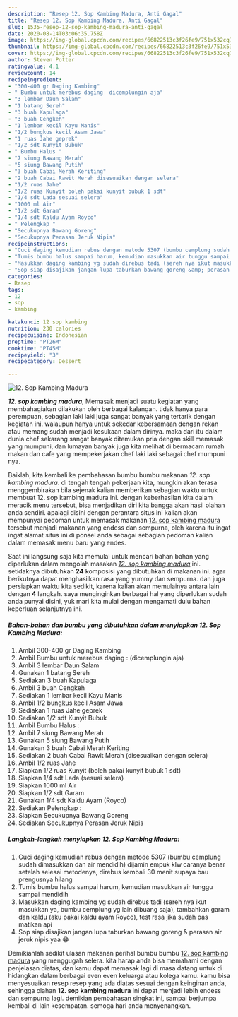 ```yaml
---
description: "Resep 12. Sop Kambing Madura, Anti Gagal"
title: "Resep 12. Sop Kambing Madura, Anti Gagal"
slug: 1535-resep-12-sop-kambing-madura-anti-gagal
date: 2020-08-14T03:06:35.758Z
image: https://img-global.cpcdn.com/recipes/66822513c3f26fe9/751x532cq70/12-sop-kambing-madura-foto-resep-utama.jpg
thumbnail: https://img-global.cpcdn.com/recipes/66822513c3f26fe9/751x532cq70/12-sop-kambing-madura-foto-resep-utama.jpg
cover: https://img-global.cpcdn.com/recipes/66822513c3f26fe9/751x532cq70/12-sop-kambing-madura-foto-resep-utama.jpg
author: Steven Potter
ratingvalue: 4.1
reviewcount: 14
recipeingredient:
- "300-400 gr Daging Kambing"
- " Bumbu untuk merebus daging  dicemplungin aja"
- "3 lembar Daun Salam"
- "1 batang Sereh"
- "3 buah Kapulaga"
- "3 buah Cengkeh"
- "1 lembar kecil Kayu Manis"
- "1/2 bungkus kecil Asam Jawa"
- "1 ruas Jahe geprek"
- "1/2 sdt Kunyit Bubuk"
- " Bumbu Halus "
- "7 siung Bawang Merah"
- "5 siung Bawang Putih"
- "3 buah Cabai Merah Keriting"
- "2 buah Cabai Rawit Merah disesuaikan dengan selera"
- "1/2 ruas Jahe"
- "1/2 ruas Kunyit boleh pakai kunyit bubuk 1 sdt"
- "1/4 sdt Lada sesuai selera"
- "1000 ml Air"
- "1/2 sdt Garam"
- "1/4 sdt Kaldu Ayam Royco"
- " Pelengkap "
- "Secukupnya Bawang Goreng"
- "Secukupnya Perasan Jeruk Nipis"
recipeinstructions:
- "Cuci daging kemudian rebus dengan metode 5307 (bumbu cemplung sudah dimasukkan dan air mendidih) dijamin empuk klw caranya benar setelah selesai metodenya, direbus kembali 30 menit supaya bau prengusnya hilang"
- "Tumis bumbu halus sampai harum, kemudian masukkan air tunggu sampai mendidih"
- "Masukkan daging kambing yg sudah direbus tadi (sereh nya ikut masukkan ya, bumbu cemplung yg lain dibuang saja), tambahkan garam dan kaldu (aku pakai kaldu ayam Royco), test rasa jika sudah pas matikan api"
- "Sop siap disajikan jangan lupa taburkan bawang goreng &amp; perasan air jeruk nipis yaa 😁"
categories:
- Resep
tags:
- 12
- sop
- kambing

katakunci: 12 sop kambing 
nutrition: 230 calories
recipecuisine: Indonesian
preptime: "PT26M"
cooktime: "PT45M"
recipeyield: "3"
recipecategory: Dessert

---
```



![12. Sop Kambing Madura](https://img-global.cpcdn.com/recipes/66822513c3f26fe9/751x532cq70/12-sop-kambing-madura-foto-resep-utama.jpg)

<b><i>12. sop kambing madura</i></b>, Memasak menjadi suatu kegiatan yang membahagiakan dilakukan oleh berbagai kalangan. tidak hanya para perempuan, sebagian laki laki juga sangat banyak yang tertarik dengan kegiatan ini. walaupun hanya untuk sekedar kebersamaan dengan rekan atau memang sudah menjadi kesukaan dalam dirinya. maka dari itu dalam dunia chef sekarang sangat banyak ditemukan pria dengan skill memasak yang mumpuni, dan lumayan banyak juga kita melihat di bermacam rumah makan dan cafe yang mempekerjakan chef laki laki sebagai chef mumpuni nya.



Baiklah, kita kembali ke pembahasan bumbu bumbu makanan <i>12. sop kambing madura</i>. di tengah tengah pekerjaan kita, mungkin akan terasa menggembirakan bila sejenak kalian memberikan sebagian waktu untuk membuat 12. sop kambing madura ini. dengan keberhasilan kita dalam meracik menu tersebut, bisa menjadikan diri kita bangga akan hasil olahan anda sendiri. apalagi disini dengan perantara situs ini kalian akan mempunyai pedoman untuk memasak makanan <u>12. sop kambing madura</u> tersebut menjadi makanan yang endess dan sempurna, oleh karena itu ingat ingat alamat situs ini di ponsel anda sebagai sebagian pedoman kalian dalam memasak menu baru yang endes.


Saat ini langsung saja kita memulai untuk mencari bahan bahan yang diperlukan dalam mengolah masakan <u><i>12. sop kambing madura</i></u> ini. setidaknya dibutuhkan <b>24</b> komposisi yang dibutuhkan di makanan ini. agar berikutnya dapat menghasilkan rasa yang yummy dan sempurna. dan juga persiapkan waktu kita sedikit, karena kalian akan memulainya antara lain dengan <b>4</b> langkah. saya menginginkan berbagai hal yang diperlukan sudah anda punyai disini, yuk mari kita mulai dengan mengamati dulu bahan keperluan selanjutnya ini.

<!--inarticleads1-->

##### Bahan-bahan dan bumbu yang dibutuhkan dalam menyiapkan 12. Sop Kambing Madura:

1. Ambil 300-400 gr Daging Kambing
1. Ambil  Bumbu untuk merebus daging : (dicemplungin aja)
1. Ambil 3 lembar Daun Salam
1. Gunakan 1 batang Sereh
1. Sediakan 3 buah Kapulaga
1. Ambil 3 buah Cengkeh
1. Sediakan 1 lembar kecil Kayu Manis
1. Ambil 1/2 bungkus kecil Asam Jawa
1. Sediakan 1 ruas Jahe geprek
1. Sediakan 1/2 sdt Kunyit Bubuk
1. Ambil  Bumbu Halus :
1. Ambil 7 siung Bawang Merah
1. Gunakan 5 siung Bawang Putih
1. Gunakan 3 buah Cabai Merah Keriting
1. Sediakan 2 buah Cabai Rawit Merah (disesuaikan dengan selera)
1. Ambil 1/2 ruas Jahe
1. Siapkan 1/2 ruas Kunyit (boleh pakai kunyit bubuk 1 sdt)
1. Siapkan 1/4 sdt Lada (sesuai selera)
1. Siapkan 1000 ml Air
1. Siapkan 1/2 sdt Garam
1. Gunakan 1/4 sdt Kaldu Ayam (Royco)
1. Sediakan  Pelengkap :
1. Siapkan Secukupnya Bawang Goreng
1. Sediakan Secukupnya Perasan Jeruk Nipis




<!--inarticleads2-->

##### Langkah-langkah menyiapkan 12. Sop Kambing Madura:

1. Cuci daging kemudian rebus dengan metode 5307 (bumbu cemplung sudah dimasukkan dan air mendidih) dijamin empuk klw caranya benar setelah selesai metodenya, direbus kembali 30 menit supaya bau prengusnya hilang
1. Tumis bumbu halus sampai harum, kemudian masukkan air tunggu sampai mendidih
1. Masukkan daging kambing yg sudah direbus tadi (sereh nya ikut masukkan ya, bumbu cemplung yg lain dibuang saja), tambahkan garam dan kaldu (aku pakai kaldu ayam Royco), test rasa jika sudah pas matikan api
1. Sop siap disajikan jangan lupa taburkan bawang goreng &amp; perasan air jeruk nipis yaa 😁




Demikianlah sedikit ulasan makanan perihal bumbu bumbu <u>12. sop kambing madura</u> yang menggugah selera. kita harap anda bisa memahami dengan penjelasan diatas, dan kamu dapat memasak lagi di masa datang untuk di hidangkan dalam berbagai even even keluarga atau kolega kamu. kamu bisa menyesuaikan resep resep yang ada diatas sesuai dengan keinginan anda, sehingga olahan <b>12. sop kambing madura</b> ini dapat menjadi lebih endess dan sempurna lagi. demikian pembahasan singkat ini, sampai berjumpa kembali di lain kesempatan. semoga hari anda menyenangkan.
